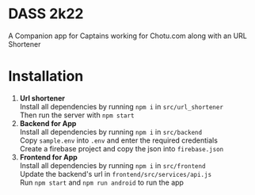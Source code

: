 # DASS 2k22
A Companion app for Captains working for Chotu.com along with an URL Shortener

# Installation
1. **Url shortener**  
Install all dependencies by running `npm i` in `src/url_shortener`  
Then run the server with `npm start`
2. **Backend for App**  
Install all dependencies by running `npm i` in `src/backend`  
Copy `sample.env` into `.env` and enter the required credentials  
Create a firebase project and copy the json into `firebase.json`
3. **Frontend for App**  
Install all dependencies by running `npm i` in `src/frontend`  
Update the backend's url in `frontend/src/services/api.js`  
Run `npm start` and `npm run android` to run the app
